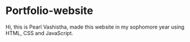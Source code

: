 # Portfolio-website
Hi, this is Pearl Vashistha, made this website in my sophomore year using HTML, CSS and JavaScript. 
